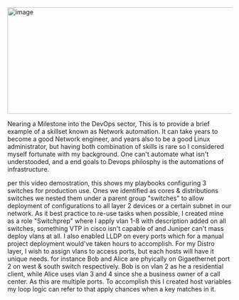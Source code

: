 <img width="973" height="239" alt="image" src="https://github.com/user-attachments/assets/2fb60abc-33c6-4efe-b9d4-301f0ce0067a" />

Nearing a Milestone into the DevOps sector, This is to provide a brief example of a skillset known as Network automation. It can take years to become a good Network engineer, and years also to be a good Linux administrator, but having both combination of skills is rare so I considered myself fortunate with my background. One can't automate what isn't understooded, and a end goals to Devops philosphy is the automations of infrastructure.

per this video demostration, this shows my playbooks configuring 3 switches for production use. Ones we identified as cores & distributions switches we nested them under  a parent group "switches" to allow deployment of configurations to all layer 2 devices or a certain subnet in our network. As it best practice to re-use tasks when possible, I created mine as a role "Switchprep" where I apply vlan 1-8 with description added on all switches, something VTP in cisco isn't capable of and Juniper can't mass deploy vlans at all. I also enabled LLDP on every ports which for a manual project deployment would've taken hours to accomplish. For my Distro layer, I wish to assign  vlans to access ports, but each hosts will have it unique needs. for instance Bob and Alice are phyically on Gigaethernet port 2 on west & south switch respectively. Bob is on vlan 2 as he a residential client, while Alice uses vlan 3 and 4 since she a business owner of a call center. As this are multiple ports. To accomplish this I created host variables my loop logic can refer to that apply chances when a key matches in it.
